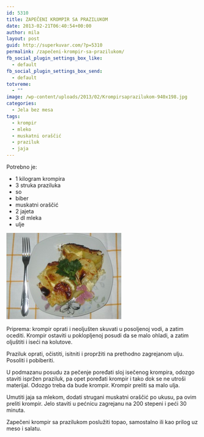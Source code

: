 ```yaml
---
id: 5310
title: ZAPEČENI KROMPIR SA PRAZILUKOM
date: 2013-02-21T06:40:54+00:00
author: mila
layout: post
guid: http://superkuvar.com/?p=5310
permalink: /zapečeni-krompir-sa-prazilukom/
fb_social_plugin_settings_box_like:
  - default
fb_social_plugin_settings_box_send:
  - default
totvreme:
  - ""
image: /wp-content/uploads/2013/02/Krompirsaprazilukom-940x198.jpg
categories:
  - Jela bez mesa
tags:
  - krompir
  - mleko
  - muskatni oraščić
  - praziluk
  - jaja
---
```

Potrebno je:

  * 1 kilogram krompira
  * 3 struka praziluka
  * so
  * biber
  * muskatni oraščić
  * 2 jajeta
  * 3 dl mleka
  * ulje

<img class="alignnone size-medium wp-image-5312" src="/wp-content/uploads/2013/02/Krompirsaprazilukom-300x225.jpg" alt="Krompirsaprazilukom" width="300" height="225" /> 

Priprema: krompir oprati i neoljušten skuvati u posoljenoj vodi, a zatim ocediti. Krompir ostaviti u poklopljenoj posudi da se malo ohladi, a zatim oljuštiti i iseći na kolutove.

Praziluk oprati, očistiti, isitniti i propržiti na prethodno zagrejanom ulju. Posoliti i pobiberiti.

U podmazanu posudu za pečenje poređati sloj isečenog krompira, odozgo staviti ispržen praziluk, pa opet poređati krompir i tako dok se ne utroši materijal. Odozgo treba da bude krompir. Krompir preliti sa malo ulja.

Umutiti jaja sa mlekom, dodati strugani muskatni oraščić po ukusu, pa ovim preliti krompir. Jelo staviti u pećnicu zagrejanu na 200 stepeni i peći 30 minuta.

Zapečeni krompir sa prazilukom poslužiti topao, samostalno ili kao prilog uz meso i salatu.